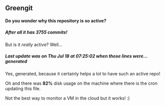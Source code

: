 ## Greengit

#### Do you wonder why this repository is so active?

##### After all it has 3755 commits!

But is it *really* active? Well...

##### Last update was on Thu Jul 18 at 07:25:02 when those lines were... generated

Yes, generated, because it certainly helps a lot to have such an active repo!

Oh and there was **82%** disk usage on the machine
where there is the cron updating this file.

Not the best way to monitor a VM in the cloud but it works! :)
